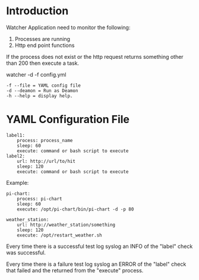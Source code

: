 # Introduction
Watcher Application need to monitor the following:
1. Processes are running
2. Http end point functions

If the process does not exist or the http request returns something other than 200 
then execute a task.

watcher -d -f config.yml

    -f --file = YAML config file
    -d --deamon = Run as Deamon
    -h --help = display help.

# YAML Configuration File

    label1:
        process: process_name
        sleep: 60
        execute: command or bash script to execute
    label2:
        url: http://url/to/hit
        sleep: 120
        execute: command or bash script to execute

Example:

    pi-chart:
        process: pi-chart
        sleep: 60
        execute: /opt/pi-chart/bin/pi-chart -d -p 80
    
    weather_station:
        url: http://weather_station/something
        sleep: 120
        execute: /opt/restart_weather.sh

Every time there is a successful test log syslog an INFO of the "label" check was successful.

Every time there is a failure test log syslog an ERROR of the "label" check that failed and the returned from the "execute" process.


